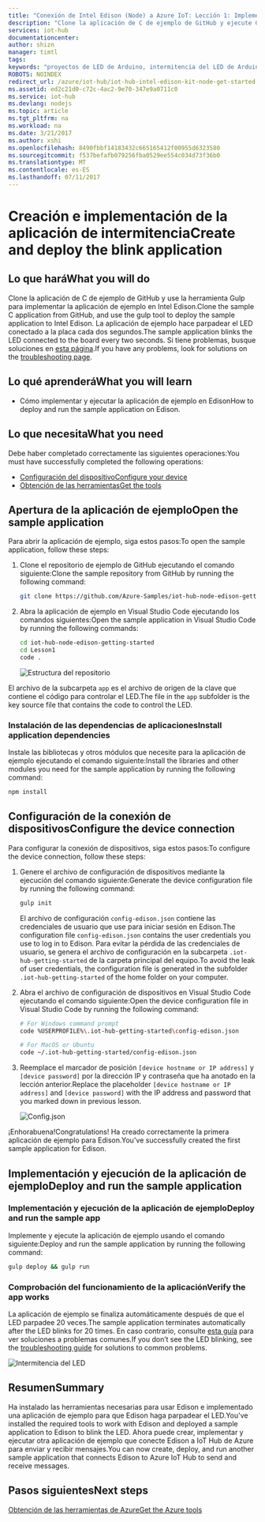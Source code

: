 ```yaml
---
title: "Conexión de Intel Edison (Node) a Azure IoT: Lección 1: Implementación de la aplicación | Microsoft Docs"
description: "Clone la aplicación de C de ejemplo de GitHub y ejecute Gulp para implementar esta aplicación en la placa Intel Edison. Esta aplicación de ejemplo hace parpadear el LED conectado a la placa cada dos segundos."
services: iot-hub
documentationcenter: 
author: shizn
manager: timtl
tags: 
keywords: "proyectos de LED de Arduino, intermitencia del LED de Arduino, código de intermitencia del LED de Arduino, programa de intermitencia del LED de Arduino, ejemplo de intermitencia en Arduino"
ROBOTS: NOINDEX
redirect_url: /azure/iot-hub/iot-hub-intel-edison-kit-node-get-started
ms.assetid: ed2c21d0-c72c-4ac2-9e70-347e9a0711c0
ms.service: iot-hub
ms.devlang: nodejs
ms.topic: article
ms.tgt_pltfrm: na
ms.workload: na
ms.date: 3/21/2017
ms.author: xshi
ms.openlocfilehash: 8490fbbf14183432c665165412f00955d6323580
ms.sourcegitcommit: f537befafb079256fba0529ee554c034d73f36b0
ms.translationtype: MT
ms.contentlocale: es-ES
ms.lasthandoff: 07/11/2017
---
```

# <a name="create-and-deploy-the-blink-application"></a><span data-ttu-id="1d123-105">Creación e implementación de la aplicación de intermitencia</span><span class="sxs-lookup"><span data-stu-id="1d123-105">Create and deploy the blink application</span></span>
## <a name="what-you-will-do"></a><span data-ttu-id="1d123-106">Lo que hará</span><span class="sxs-lookup"><span data-stu-id="1d123-106">What you will do</span></span>
<span data-ttu-id="1d123-107">Clone la aplicación de C de ejemplo de GitHub y use la herramienta Gulp para implementar la aplicación de ejemplo en Intel Edison.</span><span class="sxs-lookup"><span data-stu-id="1d123-107">Clone the sample C application from GitHub, and use the gulp tool to deploy the sample application to Intel Edison.</span></span> <span data-ttu-id="1d123-108">La aplicación de ejemplo hace parpadear el LED conectado a la placa cada dos segundos.</span><span class="sxs-lookup"><span data-stu-id="1d123-108">The sample application blinks the LED connected to the board every two seconds.</span></span> <span data-ttu-id="1d123-109">Si tiene problemas, busque soluciones en [esta página][troubleshooting].</span><span class="sxs-lookup"><span data-stu-id="1d123-109">If you have any problems, look for solutions on the [troubleshooting page][troubleshooting].</span></span>

## <a name="what-you-will-learn"></a><span data-ttu-id="1d123-110">Lo qué aprenderá</span><span class="sxs-lookup"><span data-stu-id="1d123-110">What you will learn</span></span>
* <span data-ttu-id="1d123-111">Cómo implementar y ejecutar la aplicación de ejemplo en Edison</span><span class="sxs-lookup"><span data-stu-id="1d123-111">How to deploy and run the sample application on Edison.</span></span>

## <a name="what-you-need"></a><span data-ttu-id="1d123-112">Lo que necesita</span><span class="sxs-lookup"><span data-stu-id="1d123-112">What you need</span></span>
<span data-ttu-id="1d123-113">Debe haber completado correctamente las siguientes operaciones:</span><span class="sxs-lookup"><span data-stu-id="1d123-113">You must have successfully completed the following operations:</span></span>

* <span data-ttu-id="1d123-114">[Configuración del dispositivo][configure-your-device]</span><span class="sxs-lookup"><span data-stu-id="1d123-114">[Configure your device][configure-your-device]</span></span>
* <span data-ttu-id="1d123-115">[Obtención de las herramientas][get-the-tools]</span><span class="sxs-lookup"><span data-stu-id="1d123-115">[Get the tools][get-the-tools]</span></span>

## <a name="open-the-sample-application"></a><span data-ttu-id="1d123-116">Apertura de la aplicación de ejemplo</span><span class="sxs-lookup"><span data-stu-id="1d123-116">Open the sample application</span></span>
<span data-ttu-id="1d123-117">Para abrir la aplicación de ejemplo, siga estos pasos:</span><span class="sxs-lookup"><span data-stu-id="1d123-117">To open the sample application, follow these steps:</span></span>

1. <span data-ttu-id="1d123-118">Clone el repositorio de ejemplo de GitHub ejecutando el comando siguiente:</span><span class="sxs-lookup"><span data-stu-id="1d123-118">Clone the sample repository from GitHub by running the following command:</span></span>

   ```bash
   git clone https://github.com/Azure-Samples/iot-hub-node-edison-getting-started.git
   ```
2. <span data-ttu-id="1d123-119">Abra la aplicación de ejemplo en Visual Studio Code ejecutando los comandos siguientes:</span><span class="sxs-lookup"><span data-stu-id="1d123-119">Open the sample application in Visual Studio Code by running the following commands:</span></span>

   ```bash
   cd iot-hub-node-edison-getting-started
   cd Lesson1
   code .
   ```

   ![Estructura del repositorio][repo-structure]

<span data-ttu-id="1d123-121">El archivo de la subcarpeta `app` es el archivo de origen de la clave que contiene el código para controlar el LED.</span><span class="sxs-lookup"><span data-stu-id="1d123-121">The file in the `app` subfolder is the key source file that contains the code to control the LED.</span></span>

### <a name="install-application-dependencies"></a><span data-ttu-id="1d123-122">Instalación de las dependencias de aplicaciones</span><span class="sxs-lookup"><span data-stu-id="1d123-122">Install application dependencies</span></span>
<span data-ttu-id="1d123-123">Instale las bibliotecas y otros módulos que necesite para la aplicación de ejemplo ejecutando el comando siguiente:</span><span class="sxs-lookup"><span data-stu-id="1d123-123">Install the libraries and other modules you need for the sample application by running the following command:</span></span>

```bash
npm install
```

## <a name="configure-the-device-connection"></a><span data-ttu-id="1d123-124">Configuración de la conexión de dispositivos</span><span class="sxs-lookup"><span data-stu-id="1d123-124">Configure the device connection</span></span>
<span data-ttu-id="1d123-125">Para configurar la conexión de dispositivos, siga estos pasos:</span><span class="sxs-lookup"><span data-stu-id="1d123-125">To configure the device connection, follow these steps:</span></span>

1. <span data-ttu-id="1d123-126">Genere el archivo de configuración de dispositivos mediante la ejecución del comando siguiente:</span><span class="sxs-lookup"><span data-stu-id="1d123-126">Generate the device configuration file by running the following command:</span></span>

   ```bash
   gulp init
   ```

   <span data-ttu-id="1d123-127">El archivo de configuración `config-edison.json` contiene las credenciales de usuario que use para iniciar sesión en Edison.</span><span class="sxs-lookup"><span data-stu-id="1d123-127">The configuration file `config-edison.json` contains the user credentials you use to log in to Edison.</span></span> <span data-ttu-id="1d123-128">Para evitar la pérdida de las credenciales de usuario, se genera el archivo de configuración en la subcarpeta `.iot-hub-getting-started` de la carpeta principal del equipo.</span><span class="sxs-lookup"><span data-stu-id="1d123-128">To avoid the leak of user credentials, the configuration file is generated in the subfolder `.iot-hub-getting-started` of the home folder on your computer.</span></span>

2. <span data-ttu-id="1d123-129">Abra el archivo de configuración de dispositivos en Visual Studio Code ejecutando el comando siguiente:</span><span class="sxs-lookup"><span data-stu-id="1d123-129">Open the device configuration file in Visual Studio Code by running the following command:</span></span>

   ```bash
   # For Windows command prompt
   code %USERPROFILE%\.iot-hub-getting-started\config-edison.json

   # For MacOS or Ubuntu
   code ~/.iot-hub-getting-started/config-edison.json
   ```

3. <span data-ttu-id="1d123-130">Reemplace el marcador de posición `[device hostname or IP address]` y `[device password]` por la dirección IP y contraseña que ha anotado en la lección anterior.</span><span class="sxs-lookup"><span data-stu-id="1d123-130">Replace the placeholder `[device hostname or IP address]` and `[device password]` with the IP address and password that you marked down in previous lesson.</span></span>

   ![Config.json](media/iot-hub-intel-edison-lessons/lesson1/vscode-config-mac.png)

<span data-ttu-id="1d123-132">¡Enhorabuena!</span><span class="sxs-lookup"><span data-stu-id="1d123-132">Congratulations!</span></span> <span data-ttu-id="1d123-133">Ha creado correctamente la primera aplicación de ejemplo para Edison.</span><span class="sxs-lookup"><span data-stu-id="1d123-133">You've successfully created the first sample application for Edison.</span></span>

## <a name="deploy-and-run-the-sample-application"></a><span data-ttu-id="1d123-134">Implementación y ejecución de la aplicación de ejemplo</span><span class="sxs-lookup"><span data-stu-id="1d123-134">Deploy and run the sample application</span></span>

### <a name="deploy-and-run-the-sample-app"></a><span data-ttu-id="1d123-135">Implementación y ejecución de la aplicación de ejemplo</span><span class="sxs-lookup"><span data-stu-id="1d123-135">Deploy and run the sample app</span></span>
<span data-ttu-id="1d123-136">Implemente y ejecute la aplicación de ejemplo usando el comando siguiente:</span><span class="sxs-lookup"><span data-stu-id="1d123-136">Deploy and run the sample application by running the following command:</span></span>

```bash
gulp deploy && gulp run
```

### <a name="verify-the-app-works"></a><span data-ttu-id="1d123-137">Comprobación del funcionamiento de la aplicación</span><span class="sxs-lookup"><span data-stu-id="1d123-137">Verify the app works</span></span>
<span data-ttu-id="1d123-138">La aplicación de ejemplo se finaliza automáticamente después de que el LED parpadee 20 veces.</span><span class="sxs-lookup"><span data-stu-id="1d123-138">The sample application terminates automatically after the LED blinks for 20 times.</span></span> <span data-ttu-id="1d123-139">En caso contrario, consulte [esta guía][troubleshooting] para ver soluciones a problemas comunes.</span><span class="sxs-lookup"><span data-stu-id="1d123-139">If you don’t see the LED blinking, see the [troubleshooting guide][troubleshooting] for solutions to common problems.</span></span>

![Intermitencia del LED][led-blinking]

## <a name="summary"></a><span data-ttu-id="1d123-141">Resumen</span><span class="sxs-lookup"><span data-stu-id="1d123-141">Summary</span></span>
<span data-ttu-id="1d123-142">Ha instalado las herramientas necesarias para usar Edison e implementado una aplicación de ejemplo para que Edison haga parpadear el LED.</span><span class="sxs-lookup"><span data-stu-id="1d123-142">You've installed the required tools to work with Edison and deployed a sample application to Edison to blink the LED.</span></span> <span data-ttu-id="1d123-143">Ahora puede crear, implementar y ejecutar otra aplicación de ejemplo que conecte Edison a IoT Hub de Azure para enviar y recibir mensajes.</span><span class="sxs-lookup"><span data-stu-id="1d123-143">You can now create, deploy, and run another sample application that connects Edison to Azure IoT Hub to send and receive messages.</span></span>

## <a name="next-steps"></a><span data-ttu-id="1d123-144">Pasos siguientes</span><span class="sxs-lookup"><span data-stu-id="1d123-144">Next steps</span></span>
<span data-ttu-id="1d123-145">[Obtención de las herramientas de Azure][get-the-azure-tools]</span><span class="sxs-lookup"><span data-stu-id="1d123-145">[Get the Azure tools][get-the-azure-tools]</span></span>

<!-- Images and links -->

[troubleshooting]: iot-hub-intel-edison-kit-node-troubleshooting.md
[Configure-your-device]: iot-hub-intel-edison-kit-node-lesson1-configure-your-device.md
[get-the-tools]: iot-hub-intel-edison-kit-node-lesson1-get-the-tools-win32.md
[repo-structure]: media/iot-hub-intel-edison-lessons/lesson1/repo_structure.png
[led-blinking]: media/iot-hub-intel-edison-lessons/lesson1/led_blinking.png
[get-the-azure-tools]: iot-hub-intel-edison-kit-node-lesson2-get-azure-tools-win32.md
